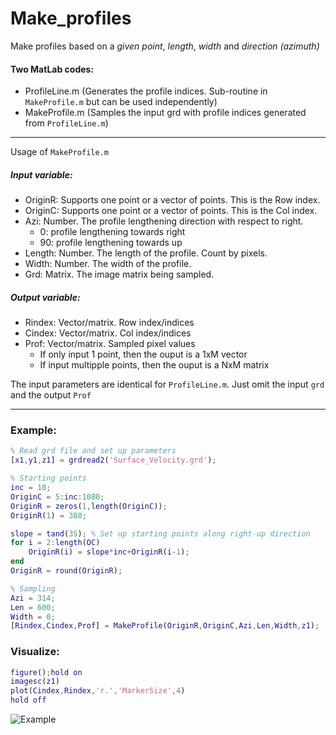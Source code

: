# Make_profiles

Make profiles based on a *given point*, *length*, *width* and *direction (azimuth)*   

#### Two MatLab codes:
* ProfileLine.m (Generates the profile indices. Sub-routine in `MakeProfile.m` but can be used independently)  
* MakeProfile.m (Samples the input grd with profile indices generated from `ProfileLine.m`)
---
Usage of `MakeProfile.m`  
##### Input variable:  
   * OriginR: Supports one point or a vector of points. This is the Row index.  
   * OriginC: Supports one point or a vector of points. This is the Col index.  
   * Azi: Number. The profile lengthening direction with respect to right.  
     * 0: profile lengthening towards right  
     * 90: profile lengthening towards up
   * Length: Number. The length of the profile. Count by pixels.
   * Width: Number. The width of the profile.
   * Grd: Matrix. The image matrix being sampled.  
##### Output variable:  
   * Rindex: Vector/matrix. Row index/indices  
   * Cindex: Vector/matrix. Col index/indices  
   * Prof: Vector/matrix.  Sampled pixel values  
     * If only input 1 point, then the ouput is a 1xM vector  
     * If input multipple points, then the ouput is a NxM matrix

The input parameters are identical for `ProfileLine.m`. Just omit the input `grd` and the output `Prof`

---
### Example:  
```MatLab
% Read grd file and set up parameters
[x1,y1,z1] = grdread2('Surface_Velocity.grd');

% Starting points
inc = 10;
OriginC = 5:inc:1080;
OriginR = zeros(1,length(OriginC));
OriginR(1) = 380;

slope = tand(35); % Set up starting points along right-up direction
for i = 2:length(OC)
    OriginR(i) = slope*inc+OriginR(i-1);
end
OriginR = round(OriginR);

% Sampling
Azi = 314;
Len = 600;
Width = 0;
[Rindex,Cindex,Prof] = MakeProfile(OriginR,OriginC,Azi,Len,Width,z1);
```
### Visualize:  
```MatLab
figure();hold on
imagesc(z1)
plot(Cindex,Rindex,'r.','MarkerSize',4)
hold off
```
![Example](https://github.com/LiChiehLin/3D_decomposition/blob/8d45c7e17fbb76a73330e99079901795eb7aba88/Figures/Make_Profiles_Example.png)
